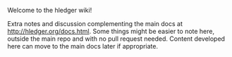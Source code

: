 Welcome to the hledger wiki!

Extra notes and discussion complementing the main docs at http://hledger.org/docs.html. Some things might be easier to note here, outside the main repo and with no pull request needed. Content developed here can move to the main docs later if appropriate.